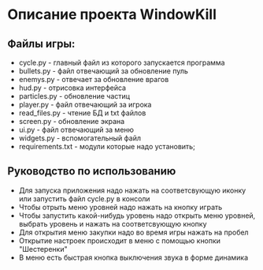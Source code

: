 # Описание проекта WindowKill

## Файлы игры:

- cycle.py - главный файл из которого запускается программа
- bullets.py - файл отвечающий за обновление пуль
- enemys.py - отвечает за обновление врагов
- hud.py - отрисовка интерфейса
- particles.py - обновление частиц
- player.py - файл отвечающий за игрока
- read_files.py - чтение БД и txt файлов
- screen.py - обновление экрана
- ui.py - файл отвечающий за меню
- widgets.py - вспомогательный файл
- requirements.txt - модули которые надо установить;


## Руководство по использованию

- Для запуска приложения надо нажать на соответсвующую иконку или запустить файл cycle.py в консоли
- Чтобы отрыть меню уровней надо нажать на кнопку играть
- Чтобы запустить какой-нибудь уровень надо открыть меню уровней, выбрать уровень и нажать на соответсвующую кнопку
- Для открытия меню закупки надо во время игры нажать на пробел
- Открытие настроек происходит в меню с помощью кнопки "Шестеренки"
- В меню есть быстрая кнопка выключения звука в форме динамика
